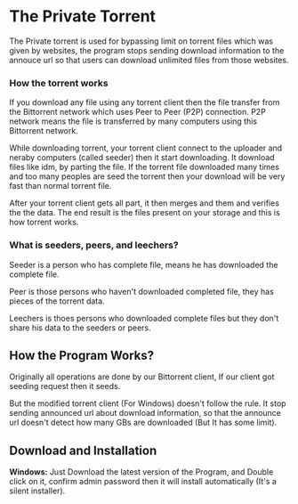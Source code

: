 # The Private Torrent
The Private torrent is used for bypassing limit on torrent files which was given by websites, the program stops sending download information to the annouce url so that users can download unlimited files from those websites.

### How the torrent works
If you download any file using any torrent client then the file transfer from the Bittorrent network which uses Peer to Peer (P2P) connection. P2P network means the file is transferred by many computers using this Bittorrent network.

While downloading torrent, your torrent client connect to the uploader and neraby computers (called seeder) then it start downloading. It download files like idm, by parting the file. If the torrent file downloaded many times and too many peoples are seed the torrent then your download will be very fast than normal torrent file.

After your torrent client gets all part, it then merges and them and verifies the the data. The end result is the files present on your storage and this is how torrent works.

### What is seeders, peers, and leechers?  
Seeder is a person who has complete file, means he has downloaded the complete file.

Peer is those persons who haven't downloaded completed file, they has pieces of the torrent data.

Leechers is thoes persons who downloaded complete files but they don't share his data to the seeders or peers.

## How the Program Works?  
Originally all operations are done by our Bittorrent client, If our client got seeding request then it seeds.

But the modified torrent client (For Windows) doesn't follow the rule. It stop sending announced url about download information, so that the announce url doesn't detect how many GBs are downloaded (But It has some limit).

## Download and Installation

**Windows:**
Just Download the latest version of the Program, and Double click on it, confirm admin password then it will install automatically (It's a silent installer).
